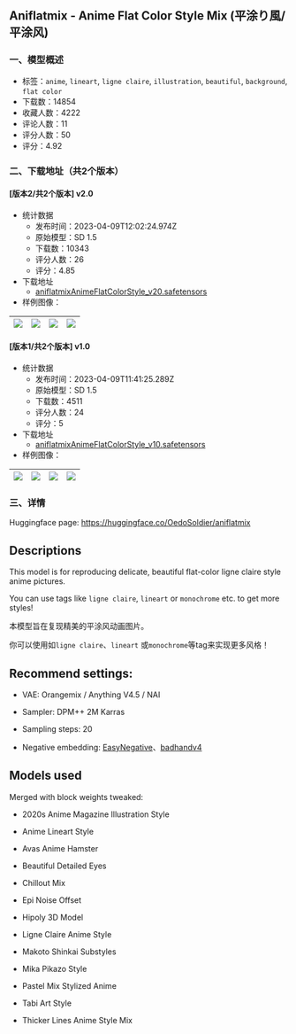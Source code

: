 ## Aniflatmix - Anime Flat Color Style Mix (平涂り風/平涂风)
### 一、模型概述

- 标签：`anime`, `lineart`, `ligne claire`, `illustration`, `beautiful`, `background`, `flat color`
- 下载数：14854
- 收藏人数：4222
- 评论人数：11
- 评分人数：50
- 评分：4.92

### 二、下载地址（共2个版本）

#### [版本2/共2个版本] v2.0

- 统计数据
  - 发布时间：2023-04-09T12:02:24.974Z
  - 原始模型：SD 1.5
  - 下载数：10343
  - 评分人数：26
  - 评分：4.85
- 下载地址
  - [aniflatmixAnimeFlatColorStyle_v20.safetensors](https://civitai.com/api/download/models/40816)
- 样例图像：

| <img src="https://image.civitai.com/xG1nkqKTMzGDvpLrqFT7WA/21f05fbc-23e8-4a3e-0457-ff918ea16200/width=450/450815.jpeg" /> | <img src="https://image.civitai.com/xG1nkqKTMzGDvpLrqFT7WA/5ae6a181-389c-465e-1c03-2f9328961600/width=450/450817.jpeg" /> | <img src="https://image.civitai.com/xG1nkqKTMzGDvpLrqFT7WA/3f340901-7300-4c2b-9b54-7d60befb3f00/width=450/450825.jpeg" /> | <img src="https://image.civitai.com/xG1nkqKTMzGDvpLrqFT7WA/f2f0e850-cc77-49e1-1bfb-9e89c84a9d00/width=450/450819.jpeg" /> |
| ---- | ---- | ---- | ---- |

#### [版本1/共2个版本] v1.0

- 统计数据
  - 发布时间：2023-04-09T11:41:25.289Z
  - 原始模型：SD 1.5
  - 下载数：4511
  - 评分人数：24
  - 评分：5
- 下载地址
  - [aniflatmixAnimeFlatColorStyle_v10.safetensors](https://civitai.com/api/download/models/29155)
- 样例图像：

| <img src="https://image.civitai.com/xG1nkqKTMzGDvpLrqFT7WA/793fabec-1a31-421b-7244-fd72ab539600/width=450/329290.jpeg" /> | <img src="https://image.civitai.com/xG1nkqKTMzGDvpLrqFT7WA/71f8eb4f-c01f-4176-1998-39d4f1c56b00/width=450/329308.jpeg" /> | <img src="https://image.civitai.com/xG1nkqKTMzGDvpLrqFT7WA/dacb2942-6a79-4990-7fa0-7d7f39865200/width=450/329307.jpeg" /> | <img src="https://image.civitai.com/xG1nkqKTMzGDvpLrqFT7WA/bb591e94-1490-4864-c10f-a58c07786400/width=450/329306.jpeg" /> |
| ---- | ---- | ---- | ---- |


### 三、详情
<p>Huggingface page: <a target="_blank" rel="ugc" href="https://huggingface.co/OedoSoldier/distillmix">https://huggingface.co/OedoSoldier/aniflatmix</a></p><h2>Descriptions</h2><p>This model is for reproducing delicate, beautiful flat-color ligne claire style anime pictures.</p><p>You can use tags like <code>ligne claire</code>, <code>lineart</code> or <code>monochrome</code> etc. to get more styles!</p><p>本模型旨在复现精美的平涂风动画图片。</p><p>你可以使用如<code>ligne claire</code>、<code>lineart</code> 或<code>monochrome</code>等tag来实现更多风格！</p><h2>Recommend settings:</h2><ul><li><p>VAE: Orangemix / Anything V4.5 / NAI</p></li><li><p>Sampler: DPM++ 2M Karras</p></li><li><p>Sampling steps: 20</p></li><li><p>Negative embedding: <a target="_blank" rel="ugc" href="https://civitai.com/models/7808">EasyNegative</a>、<a target="_blank" rel="ugc" href="https://civitai.com/models/16993/badhandv4-animeillustdiffusion">badhandv4</a></p></li></ul><h2>Models used</h2><p>Merged with block weights tweaked:</p><ul><li><p>2020s Anime Magazine Illustration Style</p></li><li><p>Anime Lineart Style</p></li><li><p>Avas Anime Hamster</p></li><li><p>Beautiful Detailed Eyes</p></li><li><p>Chillout Mix</p></li><li><p>Epi Noise Offset</p></li><li><p>Hipoly 3D Model</p></li><li><p>Ligne Claire Anime Style</p></li><li><p>Makoto Shinkai Substyles</p></li><li><p>Mika Pikazo Style</p></li><li><p>Pastel Mix Stylized Anime</p></li><li><p>Tabi Art Style</p></li><li><p>Thicker Lines Anime Style Mix</p></li></ul>
